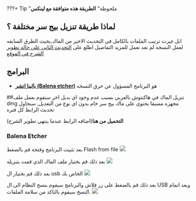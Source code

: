 ???+ Tip "ملحوظة"
    **الطريقة هذه متوافقة مع لينكس**

## لماذا طريقة تنزيل بيج سر مختلفة ؟

ابل غيرت ترتيب الملفات بالكامل في التحديث الاخير من الماك,بحيث الطرق السابقه لعمل النسخة لم تعد تعمل
للمزيد التفاصيل اطلع على [التحديث الثاني على حاله تطوير الشرح في الموقع](https://هاكنتوش.com/%d8%ad%d8%a7%d9%84%d9%87-%d8%aa%d8%b7%d9%88%d9%8a%d8%b1-%d8%a7%d9%84%d8%a5%d8%b5%d8%af%d8%a7%d8%b1-%d8%a7%d9%84%d8%ab%d8%a7%d9%86%d9%8a-%d9%85%d9%86-%d8%b4%d8%b1%d8%ad-%d8%a7%d9%84%d9%87%d8%a7%d9%83/)

## البرامج
- [**بالينا اتشر (Balena etcher)**](https://www.balena.io/etcher/) هو البرنامج المسؤول عن حرق النسخه 

##تنزيل الماك
في هاكنتوش بالعربي بسبب عدم وجود اي بديل اخر سنقوم بعمل ملف dmg مجهزه مسبقا يحتوي على ماك بيج سر خام بدون اي نوع من التعديل,
سنحاول تحديث الرابط كل فتره

**التحميل من هنا**(اضافه الرابط عندما ينتهي تطوير الشرح)

### Balena Etcher
بعد تثبيت البرنامج وفتحة قم بالضغط  Flash from file
![](/img/Big-sur/balena-menu.png)

بعد ذلك قم بختيار ملف الماك الذي قمت بتنزيله
![](/img/Big-sur/balena-select.png)

بعد ذلك قم بختيار ال usb الخاص بك
![](/img/Big-sur/balena-usb.png)

بعد ذلك قم بالضغط على زر فلاش والبرنامج سيقوم بنسخ النظام الى ال USB وبعد اتمام النسخ سيقوم بالتاكد من سلامة الملفات.
![](/img/Big-sur/balena-flashing.png)